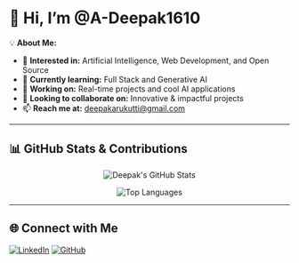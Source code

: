 # 👋 Hi, I’m @A-Deepak1610

💡 **About Me:**
- 👀 **Interested in:** Artificial Intelligence, Web Development, and Open Source  
- 🌱 **Currently learning:** Full Stack and Generative AI  
- 💼 **Working on:** Real-time projects and cool AI applications  
- 💞️ **Looking to collaborate on:** Innovative & impactful projects  
- 📫 **Reach me at:** [deepakarukutti@gmail.com](mailto:deepakarukutti@gmail.com)  

---
## 📊 **GitHub Stats & Contributions**
<div align="center">
    
  ![Deepak's GitHub Stats](https://github-readme-stats.vercel.app/api?username=A-Deepak1610&show_icons=true&theme=dark&hide_border=true)
  
  ![Top Languages](https://github-readme-stats.vercel.app/api/top-langs/?username=A-Deepak1610&layout=compact&theme=dark&hide_border=true)
  
</div>

---

## 🌐 **Connect with Me**
[![LinkedIn](https://img.shields.io/badge/LinkedIn-Deepak-blue?logo=linkedin&logoColor=white)](https://www.linkedin.com/in/deepak-a-025baa329/)
[![GitHub](https://img.shields.io/badge/GitHub-Deepak-black?logo=github)](https://github.com/A-Deepak1610)

